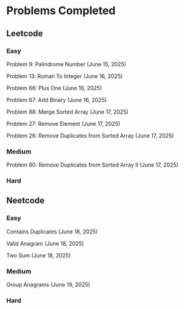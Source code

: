 # Problems Completed

## Leetcode

### Easy

Problem 9: Palindrome Number (June 15, 2025)

Problem 13: Roman To Integer (June 16, 2025)

Problem 66: Plus One (June 16, 2025)

Problem 67: Add Binary (June 16, 2025)

Problem 88: Merge Sorted Array (June 17, 2025)

Problem 27: Remove Element (June 17, 2025)

Problem 26: Remove Duplicates from Sorted Array (June 17, 2025)

### Medium

Problem 80: Remove Duplicates from Sorted Array II (June 17, 2025)

### Hard

## Neetcode

### Easy

Contains Duplicates (June 18, 2025)

Valid Anagram (June 18, 2025)

Two Sum (June 18, 2025)

### Medium

Group Anagrams (June 19, 2025)

### Hard